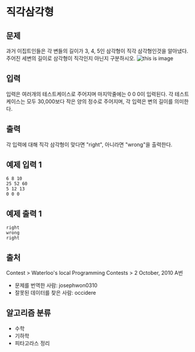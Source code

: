 # 직각삼각형 
## 문제
과거 이집트인들은 각 변들의 길이가 3, 4, 5인 삼각형이 직각 삼각형인것을 알아냈다. 주어진 세변의 길이로 삼각형이 직각인지 아닌지 구분하시오.
![this is image](https://www.acmicpc.net/upload/images3/rope-triangle.gif)

## 입력
입력은 여러개의 테스트케이스로 주어지며 마지막줄에는 0 0 0이 입력된다. 각 테스트케이스는 모두 30,000보다 작은 양의 정수로 주어지며, 각 입력은 변의 길이를 의미한다.

## 출력
각 입력에 대해 직각 삼각형이 맞다면 "right", 아니라면 "wrong"을 출력한다.

## 예제 입력 1 
```
6 8 10
25 52 60
5 12 13
0 0 0
```
## 예제 출력 1 
```
right
wrong
right
```
## 출처


Contest > Waterloo's local Programming Contests > 2 October, 2010 A번

* 문제를 번역한 사람: josephwon0310
* 잘못된 데이터를 찾은 사람: occidere
## 알고리즘 분류
* 수학
* 기하학
* 피타고라스 정리